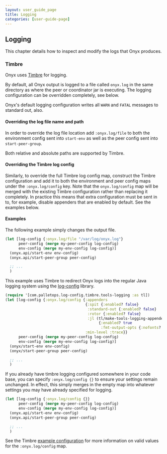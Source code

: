 ```yaml
---
layout: user_guide_page
title: Logging
categories: [user-guide-page]
---
```


## Logging

This chapter details how to inspect and modify the logs that Onyx produces.

### Timbre

Onyx uses [Timbre](https://github.com/ptaoussanis/timbre) for
logging.

By default, all Onyx output is logged to a file called `onyx.log` in
the same directory as where the peer or coordinator jar is
executing. The logging configuration can be overridden completely, see
below.

Onyx's default logging configuration writes all `WARN` and `FATAL`
messages to standard out, also.

#### Overriding the log file name and path

In order to override the log file location add `:onyx.log/file` to
both the environment config sent into `start-env` as well as the
peer config sent into `start-peer-group`.

Both relative and absolute paths are supported by Timbre.

#### Overriding the Timbre log config

Similarly, to override the full Timbre log config map, construct the
Timbre configuration and add it to both the environment and peer
config maps under the `:onyx.log/config` key.  Note that the
`onyx.log/config` map will be merged with the existing Timbre
configuration rather than replacing it completely.  In practice this
means that extra configuration must be sent in to, for example,
disable appenders that are enabled by default.  See the examples
below.

#### Examples

The following example simply changes the output file.

```clojure
(let [log-config {:onyx.log/file "/var/log/onyx.log"}
      peer-config (merge my-peer-config log-config)
      env-config (merge my-env-config log-config)]
  (onyx.api/start-env env-config)
  (onyx.api/start-peer-group peer-config)

  ;; ...
  )
```

This example uses Timbre to redirect Onyx logs into the regular Java
logging system using the
[log-config](https://github.com/palletops/log-config) library.

```clojure
(require '[com.palletops.log-config.timbre.tools-logging :as tl])
(let [log-config {:onyx.log/config {:appenders
                                    {:spit {:enabled? false}
                                     :standard-out {:enabled? false}
                                     :rotor {:enabled? false}
                                     :jl (tl/make-tools-logging-appender
                                          {:enabled? true
                                           :fmt-output-opts {:nofonts? true}})}
                                    :min-level :trace}}
      peer-config (merge my-peer-config log-config)
      env-config (merge my-env-config log-config)]
  (onyx/start-env env-config)
  (onyx/start-peer-group peer-config)

  ;; ...
  )
```

If you already have timbre logging configured somewhere in your code base,
you can specify `:onyx.log/config {}` to ensure your settings remain unchanged.
In effect, this simply merges in the empty map into whatever settings you may
have already specified for logging.

```clojure
(let [log-config {:onyx.log/config {}}
      peer-config (merge my-peer-config log-config)
      env-config (merge my-env-config log-config)]
  (onyx.api/start-env env-config)
  (onyx.api/start-peer-group peer-config)

  ;; ...
  )
```

See the Timbre
[example configuration](https://github.com/ptaoussanis/timbre#configuration)
for more information on valid values for the `:onyx.log/config` map.
